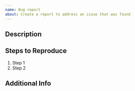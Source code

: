 ```yaml
---
name: Bug report
about: Create a report to address an issue that was found
---
```

<!-- Make sure to add this to the project (At the right) -->

<!-- Please search existing issues to avoid creating duplicates. -->

## Description

<!-- Info about the bug goes here. -->

## Steps to Reproduce

1. Step 1
2. Step 2

## Additional Info

<!-- What was supposed to happen and what actually happened? Any other data? -->